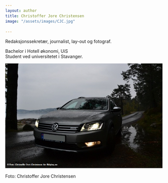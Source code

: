 ```yaml
---
layout: author
title: Christoffer Jore Christensen
image: "/assets/images/CJC.jpg"

---
```

Redaksjonssekretær, journalist, lay-out og fotograf.

Bachelor i Hotell økonomi, UiS  
Student ved universitetet i Stavanger.

![](/assets/images/alltrack.jpg)

Foto: Christoffer Jore Christensen